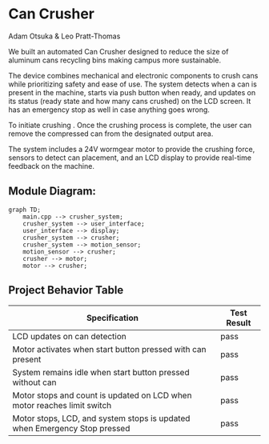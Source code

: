 # Can Crusher  
Adam Otsuka & Leo Pratt-Thomas

We built an automated Can Crusher designed to reduce the size of aluminum cans recycling bins making campus more sustainable. 

The device combines mechanical and electronic components to crush cans while prioritizing safety and ease of use. The system detects when a can is present in the machine, starts via push button when ready, and updates on its status (ready state and how many cans crushed) on the LCD screen. It has an emergency stop as well in case anything goes wrong.

To initiate crushing . Once the crushing process is complete, the user can remove the compressed can from the designated output area.  

The system includes a 24V wormgear motor to provide the crushing force, sensors to detect can placement, and an LCD display to provide real-time feedback on the machine.

## Module Diagram:  

```mermaid
graph TD;
    main.cpp --> crusher_system;
    crusher_system --> user_interface;
    user_interface --> display;
    crusher_system --> crusher;
    crusher_system --> motion_sensor;
    motion_sensor --> crusher;
    crusher --> motor;
    motor --> crusher;
```

## Project Behavior Table

| Specification  | Test Result  | 
|-----------|-----------|
| LCD updates on can detection | pass |
| Motor activates when start button pressed with can present | pass |
| System remains idle when start button pressed without can | pass |
| Motor stops and count is updated on LCD when motor reaches limit switch | pass |
| Motor stops, LCD, and system stops is updated when Emergency Stop pressed | pass |
